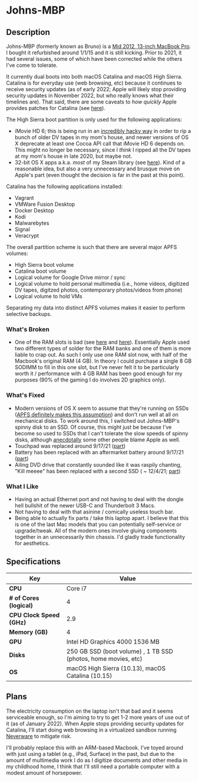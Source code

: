 Johns-MBP
=========

Description
-----------

Johns-MBP (formerly known as Bruno) is a [Mid 2012, 13-inch MacBook Pro](https://apple-history.com/mbp_13_mid_12).  I bought it refurbished around 1/1/15 and it is still kicking.  Prior to 2021, it had several issues, some of which have been corrected while the others I've come to tolerate.

It currently dual boots into both macOS Catalina and macOS High Sierra. Catalina is for everyday use (web browsing, etc) because it continues to receive security updates (as of early 2022; Apple will likely stop providing security updates in November 2022, but who really knows what their timelines are).  That said, there are some caveats to *how quickly* Apple provides patches for Catalina (see [here](https://arstechnica.com/gadgets/2021/11/psa-apple-isnt-actually-patching-all-the-security-holes-in-older-versions-of-macos/)).

The High Sierra boot partition is only used for the following applications:

 * iMovie HD 6; this is being run in an [incredibly hacky way](http://blog.iharder.net/2015/01/23/run-imovie-hd-and-maybe-other-older-applications-in-yosemite/) in order to rip a bunch of older DV tapes in my mom's house, and newer versions of OS X deprecate at least one Cocoa API call that iMovie HD 6 depends on.  This might no longer be necessary, since I *think* I ripped all the DV tapes at my mom's house in late 2020, but maybe not.
 * 32-bit OS X apps a.k.a. *most* of my Steam library (see [here](https://help.steampowered.com/en/faqs/view/5E0D-522A-4E62-B6EF#:~:text=Yes.,many%20cases%20Linux%20as%20well.)).  Kind of a reasonable idea, but also a very unnecessary and brusque move on Apple's part (even thought the decision is far in the past at this point).

Catalina has the following applications installed:

 * Vagrant
 * VMWare Fusion Desktop
 * Docker Desktop
 * Kodi
 * Malwarebytes
 * Signal
 * Veracrypt

The overall partition scheme is such that there are several major APFS volumes:

 * High Sierra boot volume
 * Catalina boot volume
 * Logical volume for Google Drive mirror / sync
 * Logical volume to hold personal multimedia (i.e., home videos, digitized DV tapes, digitzed photos, contemporary photos/videos from phone)
 * Logical volume to hold VMs

Separating my data into distinct APFS volumes makes it easier to perform selective backups.

### What's Broken

 * One of the RAM slots is bad (see [here](https://www.youtube.com/watch?v=xpagfXraSn4) and [here](https://www.reddit.com/r/computertechs/comments/4gu93k/starting_to_see_mid2012_13_macbook_pro_bottom_ram/)). Essentially Apple used two different types of solder for the RAM banks and one of them is more liable to crap out. As such I only use one RAM slot now, with half of the Macbook's original RAM (4 GB). In theory I could purchase a single 8 GB SODIMM to fill in this one slot, but I've never felt it to be particularly worth it / performance with 4 GB RAM has been good enough for my purposes (90% of the gaming I do involves 2D graphics only).

### What's Fixed

 * Modern versions of OS X seem to assume that they're running on SSDs ([APFS definitely makes this assumption](https://blog.macsales.com/43043-using-apfs-on-hdds-and-why-you-might-not-want-to/)) and don't run well at all on mechanical disks. To work around this, I switched out Johns-MBP's spinny disk to an SSD. Of course, this might just be because I've become so used to SSDs that I can't tolerate the slow speeds of spinny disks, although [anecdotally](https://arstechnica.com/civis/viewtopic.php?p=32860197&sid=b7559584bdb86396f9a4dcf1500d1901#p32860197) some other people blame Apple as well.
 * Touchpad was replaced around 9/17/21 ([part](https://www.ifixit.com/Store/Mac/MacBook-Pro-13-Inch-Unibody-Mid-2009-Mid-2012-Trackpad/IF163-025?o=1))
 * Battery has been replaced with an aftermarket battery around 9/17/21 ([part](https://www.ifixit.com/Store/Mac/MacBook-Pro-13-Inch-Unibody-Mid-2009-Mid-2012-Battery/IF163-054))
 * Ailing DVD drive that constantly sounded like it was raspily chanting, "Kill meeee" has been replaced with a second SSD ( ~ 12/4/21; [part](https://www.ifixit.com/Store/Mac/Unibody-Laptop-Dual-Drive/IF107-080))

### What I Like

 * Having an actual Ethernet port and not having to deal with the dongle hell bullshit of the newer USB-C and Thunderbolt 3 Macs.
 * Not having to deal with that asinine / comically useless touch bar.
 * Being able to actually fix parts / take this laptop apart. I believe that this is one of the last Mac models that you can potentially self-service or upgrade/tweak. All of the modern ones involve gluing components together in an unnecessarily thin chassis. I'd gladly trade functionality for aesthetics.

Specifications
--------------

| Key | Value |
| --- | --- |
| **CPU** | Core i7 |
| **# of Cores (logical)** | 4 |
| **CPU Clock Speed (GHz)** | 2.9 |
| **Memory (GB)** | 4 |
| **GPU** | Intel HD Graphics 4000 1536 MB |
| **Disks** | 250 GB SSD (boot volume) , 1 TB SSD (photos, home movies, etc) |
| **OS** | macOS High Sierra (10.13), macOS Catalina (10.15) |

Plans
-----

The electricity consumption on the laptop isn't that bad and it seems serviceable enough, so I'm aiming to try to get 1-2 more years of use out of it (as of January 2022).  When Apple stops providing security updates for Catalina, I'll start doing web browsing in a virtualized sandbox running [Neverware](https://www.neverware.com/) to mitigate risk.

I'll probably replace this with an ARM-based Macbook. I've toyed around with just using a tablet (e.g., iPad, Surface) in the past, but due to the amount of multimedia work I do as I digitize documents and other media in my childhood home, I think that I'll still need a portable computer with a modest amount of horsepower.
